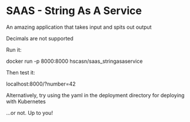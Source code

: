 # SAAS - String As A Service
An amazing application that takes input and spits out output

Decimals are not supported


Run it:

docker run -p 8000:8000 hscasn/saas_stringasaservice


Then test it:

localhost:8000/?number=42

Alternatively, try using the yaml in the deployment directory for deploying with Kubernetes

...or not. Up to you!

